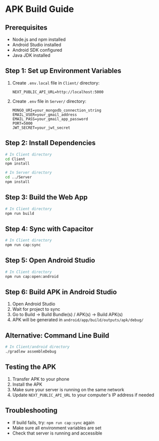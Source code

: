 # APK Build Guide

## Prerequisites
- Node.js and npm installed
- Android Studio installed
- Android SDK configured
- Java JDK installed

## Step 1: Set up Environment Variables
1. Create `.env.local` file in `Client/` directory:
   ```
   NEXT_PUBLIC_API_URL=http://localhost:5000
   ```

2. Create `.env` file in `Server/` directory:
   ```
   MONGO_URI=your_mongodb_connection_string
   EMAIL_USER=your_gmail_address
   EMAIL_PASS=your_gmail_app_password
   PORT=5000
   JWT_SECRET=your_jwt_secret
   ```

## Step 2: Install Dependencies
```bash
# In Client directory
cd Client
npm install

# In Server directory
cd ../Server
npm install
```

## Step 3: Build the Web App
```bash
# In Client directory
npm run build
```

## Step 4: Sync with Capacitor
```bash
# In Client directory
npm run cap:sync
```

## Step 5: Open Android Studio
```bash
# In Client directory
npm run cap:open:android
```

## Step 6: Build APK in Android Studio
1. Open Android Studio
2. Wait for project to sync
3. Go to Build → Build Bundle(s) / APK(s) → Build APK(s)
4. APK will be generated in `android/app/build/outputs/apk/debug/`

## Alternative: Command Line Build
```bash
# In Client/android directory
./gradlew assembleDebug
```

## Testing the APK
1. Transfer APK to your phone
2. Install the APK
3. Make sure your server is running on the same network
4. Update `NEXT_PUBLIC_API_URL` to your computer's IP address if needed

## Troubleshooting
- If build fails, try: `npm run cap:sync` again
- Make sure all environment variables are set
- Check that server is running and accessible 